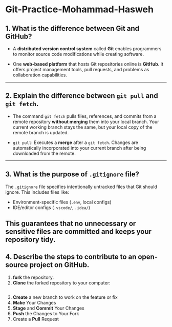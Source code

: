 # Git-Practice-Mohammad-Hasweh

## 1. What is the difference between Git and GitHub?

- A **distributed version control system** called **Git** enables programmers to monitor source code modifications while creating software.

- One **web-based platform** that hosts Git repositories online is **GitHub**. It offers project management tools, pull requests, and problems as collaboration capabilities.

---

## 2. Explain the difference between `git pull` and `git fetch`.

- The command `git fetch` pulls files, references, and commits from a remote repository **without merging** them into your local branch. Your current working branch stays the same, but your local copy of the remote branch is updated.

- `git pull`: Executes a **merge** after a `git fetch`. Changes are automatically incorporated into your current branch after being downloaded from the remote.
---

## 3. What is the purpose of `.gitignore` file?

The `.gitignore` file specifies intentionally untracked files that Git should ignore. This includes files like:
- Environment-specific files (`.env`, local configs)
- IDE/editor configs (`.vscode/`, `.idea/`)

This guarantees that no unnecessary or sensitive files are committed and keeps your repository tidy.
---

## 4. Describe the steps to contribute to an open-source project on GitHub.

1. **fork** the repository.
2. **Clone** the forked repository to your computer:
   ```bash git clone https://github.com/Mohammad-Hasweh/Git-Practice-Mohammad-Hasweh.git
3. **Create** a new branch to work on the feature or fix
4. **Make** Your Changes
5. **Stage** and **Commit** Your Changes
6.  **Push** the Changes to Your Fork
7. Create a **Pull** Request